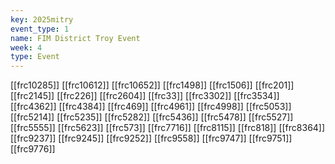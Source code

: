 ```yaml
---
key: 2025mitry
event_type: 1
name: FIM District Troy Event
week: 4
type: Event
---
```

[[frc10285]]
[[frc10612]]
[[frc10652]]
[[frc1498]]
[[frc1506]]
[[frc201]]
[[frc2145]]
[[frc226]]
[[frc2604]]
[[frc33]]
[[frc3302]]
[[frc3534]]
[[frc4362]]
[[frc4384]]
[[frc469]]
[[frc4961]]
[[frc4998]]
[[frc5053]]
[[frc5214]]
[[frc5235]]
[[frc5282]]
[[frc5436]]
[[frc5478]]
[[frc5527]]
[[frc5555]]
[[frc5623]]
[[frc573]]
[[frc7716]]
[[frc8115]]
[[frc818]]
[[frc8364]]
[[frc9237]]
[[frc9245]]
[[frc9252]]
[[frc9558]]
[[frc9747]]
[[frc9751]]
[[frc9776]]
